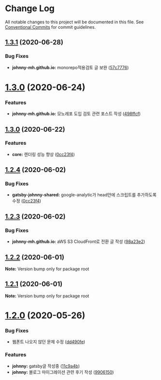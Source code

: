# Change Log

All notable changes to this project will be documented in this file.
See [Conventional Commits](https://conventionalcommits.org) for commit guidelines.

## [1.3.1](https://github.com/johnny-mh/blog/compare/v1.3.0...v1.3.1) (2020-06-28)


### Bug Fixes

* **johnny-mh.github.io:** monorepo적용검토 글 보완 ([57c7776](https://github.com/johnny-mh/blog/commit/57c7776ed212dddccfb17e7aa71dbe2f4fffa9d7))





# [1.3.0](https://github.com/johnny-mh/blog/compare/v1.2.5...v1.3.0) (2020-06-24)


### Features

* **johnny-mh.github.io:** 모노레포 도입 검토 관련 포스트 작성 ([498ffcf](https://github.com/johnny-mh/blog/commit/498ffcfb25ffabc9a0e3f7170c16c74f9ee2e0ed))





## [1.3.0](https://github.com/johnny-mh/blog/compare/v1.2.3...v1.3.0) (2020-06-22)

### Features

- **core:** 렌더링 성능 향상 ([0cc23f4](https://github.com/johnny-mh/blog/commit/0cc23f4091a17f35d4b1e9641e8000c2ecc97214))

## [1.2.4](https://github.com/johnny-mh/blog/compare/v1.2.3...v1.2.4) (2020-06-02)

### Bug Fixes

- **gatsby-johnny-shared:** google-analytic가 head안에 스크립트를 추가하도록 수정 ([0cc23f4](https://github.com/johnny-mh/blog/commit/0cc23f4091a17f35d4b1e9641e8000c2ecc97214))

## [1.2.3](https://github.com/johnny-mh/blog/compare/v1.2.2...v1.2.3) (2020-06-02)

### Bug Fixes

- **johnny-mh.github.io:** aWS S3 CloudFront로 전환 글 작성 ([98a23e2](https://github.com/johnny-mh/blog/commit/98a23e2439464bfcb2bb0ec33fe2b0006fe9de0e))

## [1.2.2](https://github.com/johnny-mh/blog/compare/v1.2.1...v1.2.2) (2020-06-01)

**Note:** Version bump only for package root

## [1.2.1](https://github.com/johnny-mh/blog/compare/v1.2.0...v1.2.1) (2020-06-01)

**Note:** Version bump only for package root

# [1.2.0](https://github.com/johnny-mh/blog/compare/v1.0.0...v1.2.0) (2020-05-26)

### Bug Fixes

- 웹폰트 나오지 않던 문제 수정 ([dd490fe](https://github.com/johnny-mh/blog/commit/dd490febe7cd704223f3aa85e81f2ee4231e78b2))

### Features

- **johnny:** gatsby글 작성중 ([11c9a4b](https://github.com/johnny-mh/blog/commit/11c9a4b232293a6f5cf86e8eea8d860d1c1e67e6))
- **johnny:** 블로그 마이그레이션 관련 후기 작성 ([9906150](https://github.com/johnny-mh/blog/commit/99061509c4149eaaa36c03a79f98971c6e9bd9db))

